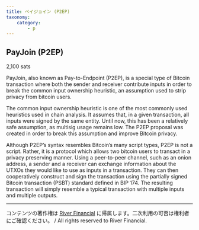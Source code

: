 ```yaml
---
title: ペイジョイン (P2EP)
taxonomy:
    category:
        - p
---
```


## PayJoin (P2EP)
2,100 sats

PayJoin, also known as Pay-to-Endpoint (P2EP), is a special type of Bitcoin transaction where both the sender and receiver contribute inputs in order to break the common input ownership heuristic, an assumption used to strip privacy from bitcoin users.

The common input ownership heuristic is one of the most commonly used heuristics used in chain analysis. It assumes that, in a given transaction, all inputs were signed by the same entity. Until now, this has been a relatively safe assumption, as multisig usage remains low. The P2EP proposal was created in order to break this assumption and improve Bitcoin privacy.

Although P2EP’s syntax resembles Bitcoin’s many script types, P2EP is not a script. Rather, it is a protocol which allows two bitcoin users to transact in a privacy preserving manner. Using a peer-to-peer channel, such as an onion address, a sender and a receiver can exchange information about the UTXOs they would like to use as inputs in a transaction. They can then cooperatively construct and sign the transaction using the partially signed Bitcoin transaction (PSBT) standard defined in BIP 174. The resulting transaction will simply resemble a typical transaction with multiple inputs and multiple outputs.

---
コンテンツの著作権は [River Financial](https://river.com/) に帰属します。二次利用の可否は権利者にご確認ください。 / All rights reserved to River Financial.
